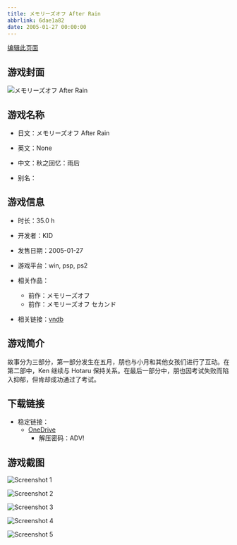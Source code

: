 ```yaml
---
title: メモリーズオフ After Rain
abbrlink: 6dae1a82
date: 2005-01-27 00:00:00
---
```

[编辑此页面](https://github.com/ACG-3/ADV3-source/blob/main/source/_posts/games/%E3%83%A1%E3%83%A2%E3%83%AA%E3%83%BC%E3%82%BA%E3%82%AA%E3%83%95%20After%20Rain.md)

## 游戏封面

![メモリーズオフ After Rain](https://pan.timero.xyz/onedrive/img_lib_001/%E3%83%A1%E3%83%A2%E3%83%AA%E3%83%BC%E3%82%BA%E3%82%AA%E3%83%95%20After%20Rain_cover.avif)


## 游戏名称

- 日文：メモリーズオフ After Rain
- 英文：None
- 中文：秋之回忆：雨后

- 别名：


## 游戏信息

- 时长：35.0 h
- 开发者：KID
- 发售日期：2005-01-27
- 游戏平台：win, psp, ps2
- 相关作品：
   - 前作：メモリーズオフ
   - 前作：メモリーズオフ セカンド

- 相关链接：[vndb](https://vndb.org/v1331)


## 游戏简介

故事分为三部分，第一部分发生在五月，朋也与小月和其他女孩们进行了互动。在第二部中，Ken 继续与 Hotaru 保持关系。在最后一部分中，朋也因考试失败而陷入抑郁，但肯却成功通过了考试。


## 下载链接

- 稳定链接：
    - [OneDrive](https://pan.timero.xyz/onedrive/adv_lib_001/%E3%83%A1%E3%83%A2%E3%83%AA%E3%83%BC%E3%82%BA%E3%82%AA%E3%83%95%20After%20Rain)
        - 解压密码：ADV!



## 游戏截图


![Screenshot 1](https://pan.timero.xyz/onedrive/img_lib_001/%E3%83%A1%E3%83%A2%E3%83%AA%E3%83%BC%E3%82%BA%E3%82%AA%E3%83%95%20After%20Rain_Screenshot_1.avif)

![Screenshot 2](https://pan.timero.xyz/onedrive/img_lib_001/%E3%83%A1%E3%83%A2%E3%83%AA%E3%83%BC%E3%82%BA%E3%82%AA%E3%83%95%20After%20Rain_Screenshot_2.avif)

![Screenshot 3](https://pan.timero.xyz/onedrive/img_lib_001/%E3%83%A1%E3%83%A2%E3%83%AA%E3%83%BC%E3%82%BA%E3%82%AA%E3%83%95%20After%20Rain_Screenshot_3.avif)

![Screenshot 4](https://pan.timero.xyz/onedrive/img_lib_001/%E3%83%A1%E3%83%A2%E3%83%AA%E3%83%BC%E3%82%BA%E3%82%AA%E3%83%95%20After%20Rain_Screenshot_4.avif)

![Screenshot 5](https://pan.timero.xyz/onedrive/img_lib_001/%E3%83%A1%E3%83%A2%E3%83%AA%E3%83%BC%E3%82%BA%E3%82%AA%E3%83%95%20After%20Rain_Screenshot_5.avif)

